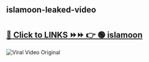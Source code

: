 
 ## islamoon-leaked-video 

# <h2><a href="https://clipsfans.com/islamoon&ref=git">🔗 Click to LINKS ⏩⏩ 👉 🟢 islamoon </a></h2>

<a href="https://clipsfans.com/islamoon&ref=git" rel="nofollow" data-target="animated-image.originalLink"><img src="https://i.ibb.co.com/xMMVF88/686577567.gif" alt="Viral Video Original" style="max-width: 100%; display: inline-block;" data-target="animated-image.originalImage"></a>
